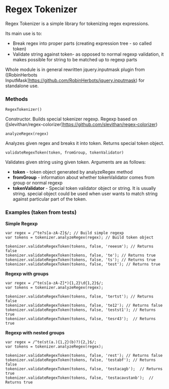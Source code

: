 # Regex Tokenizer

Regex Tokenizer is a simple library for tokenizing regex expressions.

Its main use is to:
 - Break regex into proper parts (creating expression tree - so called token)
 - Validate string against token- as opposed to normal regexp validation, it makes possible for string to be matched up to regexp parts

Whole module is in general rewritten jquery.inputmask plugin from ([RobinHerbots InputMask]https://github.com/RobinHerbots/jquery.inputmask) for standalone use.

### Methods

    RegexTokenizer()
Constructor. Builds special tokenizer regexp. Regexp based on ([slevithan/regex-colorizer]https://github.com/slevithan/regex-colorizer)

    analyzeRegex(regex)
Analyzes given regex and breaks it into token. Returns special token  object.

    validateRegexToken(token, fromGroup, tokenValidator)
Validates given string using given token. Arguments are as follows:
 - **token** - token object generated by analyzeRegex method
 - **fromGroup** - information about whether tokenValidator comes from group or normal regexp
 - **tokenValidator** - Special token validator object or string. It is usually string. special object could be used when user wants to match string against particular part of the token.


### Examples (taken from tests)
**Simple Regexp**

    var regex = /^te?s[a-zA-Z]$/; // Build simple regexp
    var tokens = tokenizer.analyzeRegex(regex); // Build token object

    tokenizer.validateRegexToken(tokens, false, 'reeesm'); // Returns false
    tokenizer.validateRegexToken(tokens, false, 'te'); // Returns true
    tokenizer.validateRegexToken(tokens, false, 'ts'); // Returns true
    tokenizer.validateRegexToken(tokens, false, 'test'); // Returns true

**Regexp with groups**

    var regex = /^te(s[a-zA-Z]*){1,2}\d{1,2}$/;
    var tokens = tokenizer.analyzeRegex(regex);

    tokenizer.validateRegexToken(tokens, false, 'tertst'); // Returns false
    tokenizer.validateRegexToken(tokens, false, 'te12'); // Returns false
    tokenizer.validateRegexToken(tokens, false, 'testst1'); // Returns true
    tokenizer.validateRegexToken(tokens, false, 'tesr43');  // Returns true

**Regexp with nested groups**

    var regex = /^te(st(a.){1,2}(b)?){2,}$/;
    var tokens = tokenizer.analyzeRegex(regex);

    tokenizer.validateRegexToken(tokens, false, 'rest'); // Returns false
    tokenizer.validateRegexToken(tokens, false, 'testabf'); // Returns false
    tokenizer.validateRegexToken(tokens, false, 'testacagb');  // Returns true
    tokenizer.validateRegexToken(tokens, false, 'testacavstanb');  // Returns true 
